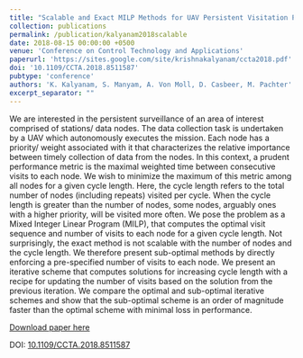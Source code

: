 ```yaml
---
title: "Scalable and Exact MILP Methods for UAV Persistent Visitation Problem"
collection: publications
permalink: /publication/kalyanam2018scalable
date: 2018-08-15 00:00:00 +0500
venue: 'Conference on Control Technology and Applications'
paperurl: 'https://sites.google.com/site/krishnakalyanam/ccta2018.pdf'
doi: '10.1109/CCTA.2018.8511587'
pubtype: 'conference'
authors: 'K. Kalyanam, S. Manyam, A. Von Moll, D. Casbeer, M. Pachter'
excerpt_separator: ""
---
```

We are interested in the persistent surveillance of an area of interest comprised of stations/ data nodes. The data collection task is undertaken by a UAV which autonomously executes the mission. Each node has a priority/ weight associated with it that characterizes the relative importance between timely collection of data from the nodes. In this context, a prudent performance metric is the maximal weighted time between consecutive visits to each node. We wish to minimize the maximum of this metric among all nodes for a given cycle length. Here, the cycle length refers to the total number of nodes (including repeats) visited per cycle. When the cycle length is greater than the number of nodes, some nodes, arguably ones with a higher priority, will be visited more often. We pose the problem as a Mixed Integer Linear Program (MILP), that computes the optimal visit sequence and number of visits to each node for a given cycle length. Not surprisingly, the exact method is not scalable with the number of nodes and the cycle length. We therefore present sub-optimal methods  by directly enforcing a pre-specified number of visits to each node. We present an iterative scheme that computes solutions for increasing cycle length with a recipe for updating the number of visits based on the solution from the previous iteration. We compare the optimal and sub-optimal iterative schemes and show that the sub-optimal scheme is an order of magnitude faster than the optimal scheme with minimal loss in performance.

[Download paper here](https://sites.google.com/site/krishnakalyanam/ccta2018.pdf)

DOI: [10.1109/CCTA.2018.8511587](https://doi.org/10.1109/CCTA.2018.8511587)